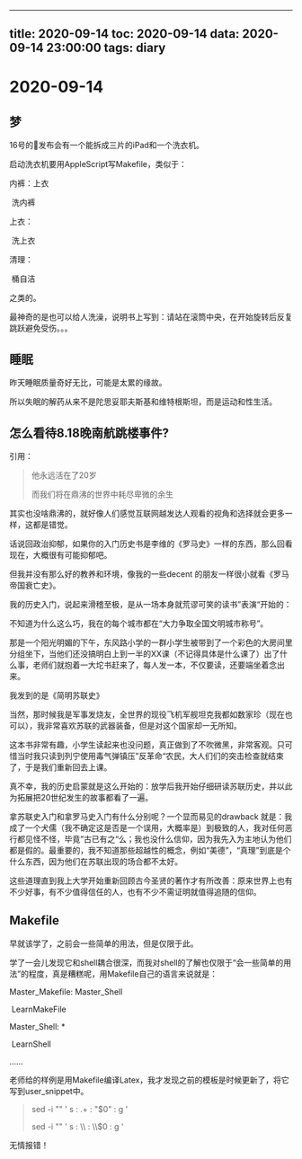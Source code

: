 
---
title: 2020-09-14
toc: 2020-09-14
data: 2020-09-14 23:00:00
tags: diary
---


# 2020-09-14

## 梦

16号的🍎发布会有一个能拆成三片的iPad和一个洗衣机。

启动洗衣机要用AppleScript写Makefile，类似于：



内裤：上衣

​		洗内裤

上衣：

​		洗上衣

清理：	

​		桶自洁

之类的。

最神奇的是也可以给人洗澡，说明书上写到：请站在滚筒中央，在开始旋转后反复跳跃避免受伤。。。

## 睡眠

昨天睡眠质量奇好无比，可能是太累的缘故。

所以失眠的解药从来不是陀思妥耶夫斯基和维特根斯坦，而是运动和性生活。

## 怎么看待8.18晚南航跳楼事件?

引用：

> 他永远活在了20岁
>
> 而我们将在鼎沸的世界中耗尽卑微的余生

其实也没啥鼎沸的，就好像人们感觉互联网越发达人观看的视角和选择就会更多一样，这都是错觉。



话说回政治抑郁，如果你的入门历史书是李维的《罗马史》一样的东西，那么回看现在，大概很有可能抑郁吧。

但我并没有那么好的教养和环境，像我的一些decent 的朋友一样很小就看《罗马帝国衰亡史》。

我的历史入门，说起来滑稽至极，是从一场本身就荒谬可笑的读书”表演“开始的：

不知道为什么这么巧，我在的每个城市都在“大力争取全国文明城市称号”。

那是一个阳光明媚的下午，东风路小学的一群小学生被带到了一个彩色的大房间里分组坐下，当他们还没搞明白上到一半的XX课（不记得具体是什么课了）出了什么事，老师们就抱着一大坨书赶来了，每人发一本，不仅要读，还要端坐着念出来。

我发到的是《简明苏联史》

当然，那时候我是军事发烧友，全世界的现役飞机军舰坦克我都如数家珍（现在也可以），我非常喜欢苏联的武器装备，但是对这个国家却一无所知。

这本书非常有趣，小学生读起来也没问题，真正做到了不吹微黑，非常客观。只可惜当时我只读到列宁使用毒气弹镇压”反革命“农民，大人们们的突击检查就结束了，于是我们重新回去上课。

真不幸，我的历史启蒙就是这么开始的：放学后我开始仔细研读苏联历史，并以此为拓展把20世纪发生的故事都看了一遍。

拿苏联史入门和拿罗马史入门有什么分别呢？一个显而易见的drawback 就是：我成了一个犬儒（我不确定这是否是一个误用，大概率是）到极致的人，我对任何恶行都见怪不怪，毕竟”古已有之“么；我也没什么信仰，因为我先入为主地认为他们都是假的。最重要的，我不知道那些超越性的概念，例如“美德”，“真理”到底是个什么东西，因为他们在苏联出现的场合都不太好。

这些道理直到我上大学开始重新回顾古今圣贤的著作才有所改善：原来世界上也有不少好事，有不少值得信任的人，也有不少不需证明就值得追随的信仰。

## Makefile

早就该学了，之前会一些简单的用法，但是仅限于此。

学了一会儿发现它和shell耦合很深，而我对shell的了解也仅限于“会一些简单的用法”的程度，真是糟糕呢，用Makefile自己的语言来说就是：

Master_Makefile: Master_Shell

​	LearnMakeFile

Master_Shell: *

​	LearnShell

……

老师给的样例是用Makefile编译Latex，我才发现之前的模板是时候更新了，将它写到user_snippet中。

> sed -i ""  ' s : .+ : "$0" : g '
>
> sed -i ""  ' s : \\\\ : \\\\$0 : g '

无情报错！





